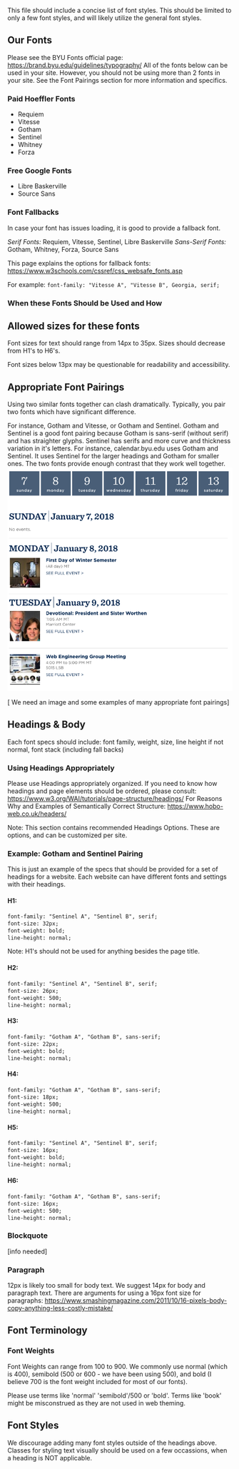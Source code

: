 This file should include a concise list of font styles. This should be limited to only a few font styles, and will likely utilize the general font styles.

## Our Fonts
Please see the BYU Fonts official page: https://brand.byu.edu/guidelines/typography/
All of the fonts below can be used in your site. However, you should not be using more than 2 fonts in your site. See the Font Pairings section for more information and specifics.
### Paid Hoeffler Fonts
- Requiem
- Vitesse
- Gotham
- Sentinel
- Whitney
- Forza
### Free Google Fonts
- Libre Baskerville 
- Source Sans

### Font Fallbacks
In case your font has issues loading, it is good to provide a fallback font.

*Serif Fonts:* Requiem, Vitesse, Sentinel, Libre Baskerville
*Sans-Serif Fonts:* Gotham, Whitney, Forza, Source Sans

This page explains the options for fallback fonts: 
https://www.w3schools.com/cssref/css_websafe_fonts.asp

For example: 
`font-family: "Vitesse A", "Vitesse B", Georgia, serif;`

### When these Fonts Should be Used and How

## Allowed sizes for these fonts
Font sizes for text should range from 14px to 35px. Sizes should decrease from H1's to H6's. 

Font sizes below 13px may be questionable for readability and accessibility.

## Appropriate Font Pairings
Using two similar fonts together can clash dramatically. Typically, you pair two fonts which have significant difference.

For instance, Gotham and Vitesse, or Gotham and Sentinel. 
Gotham and Sentinel is a good font pairing because Gotham is sans-serif (without serif) and has straighter glyphs. Sentinel has serifs and more curve and thickness variation in it's letters.
For instance, calendar.byu.edu uses Gotham and Sentinel.
It uses Sentinel for the larger headings and Gotham for smaller ones. The two fonts provide enough contrast that they work well together.
![Calendar Font Pairing Example](/general-visuals/calendar-dates-font-pairing.png?s=400)


[ We need an image and some examples of many appropriate font pairings]


## Headings & Body
Each font specs should include: font family, weight, size, line height if not normal, font stack (including fall backs)

### Using Headings Appropriately
Please use Headings appropriately organized. If you need to know how headings and page elements should be ordered, please consult:
https://www.w3.org/WAI/tutorials/page-structure/headings/
For Reasons Why and Examples of Semantically Correct Structure:
https://www.hobo-web.co.uk/headers/


Note: This section contains recommended Headings Options. These are options, and can be customized per site.

### Example: Gotham and Sentinel Pairing
This is just an example of the specs that should be provided for a set of headings for a website.
Each website can have different fonts and settings with their headings.
#### H1:
```
font-family: "Sentinel A", "Sentinel B", serif;
font-size: 32px;
font-weight: bold;
line-height: normal;
```
Note: H1's should not be used for anything besides the page title.
#### H2:
```
font-family: "Sentinel A", "Sentinel B", serif;
font-size: 26px;
font-weight: 500;
line-height: normal;
```

#### H3:
```
font-family: "Gotham A", "Gotham B", sans-serif;
font-size: 22px;
font-weight: bold;
line-height: normal;
```

#### H4:
```
font-family: "Gotham A", "Gotham B", sans-serif;
font-size: 18px;
font-weight: 500;
line-height: normal;
```

#### H5: 
```
font-family: "Sentinel A", "Sentinel B", serif;
font-size: 16px;
font-weight: bold;
line-height: normal;
```

#### H6:
```
font-family: "Gotham A", "Gotham B", sans-serif;
font-size: 16px;
font-weight: 500;
line-height: normal;
```

### Blockquote
[info needed]

### Paragraph
12px is likely too small for body text. We suggest 14px for body and paragraph text. 
There are arguments for using a 16px font size for paragraphs: 
https://www.smashingmagazine.com/2011/10/16-pixels-body-copy-anything-less-costly-mistake/

## Font Terminology
### Font Weights
Font Weights can range from 100 to 900. We commonly use normal (which is 400), semibold (500 or 600 - we have been using 500), and bold (I believe 700 is the font weight included for most of our fonts).

Please use terms like 'normal' 'semibold'/500 or 'bold'. Terms like 'book' might be misconstrued as they are not used in web theming.

## Font Styles
We discourage adding many font styles outside of the headings above. Classes for styling text visually should be used on a few occassions, when a heading is NOT applicable.
